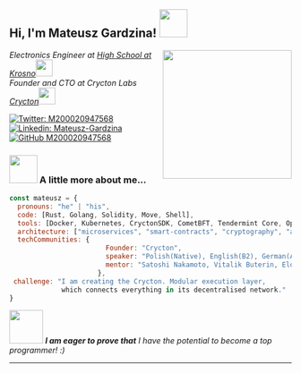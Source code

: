 <h2> Hi, I'm Mateusz Gardzina! <img src="https://media.giphy.com/media/mGcNjsfWAjY5AEZNw6/giphy.gif" width="50"></h2>
<img align='right' src="https://giphy.com/embed/C2OdXQD97z1VuDpQdK" width="230">
<p><em>Electronics Engineer at <a href="https://elektryk.krosno.pl">High School at Krosno</a><img src="https://media.giphy.com/media/fYSnHlufseco8Fh93Z/giphy.gif" width="30"></br>Founder and CTO at Crycton Labs <a href="https://www.thoughtworks.com">Crycton</a><img src="https://media.giphy.com/media/WUlplcMpOCEmTGBtBW/giphy.gif" width="30"> 
</em></p>

[![Twitter: M200020947568](https://img.shields.io/twitter/follow/M200020947568?style=social)](https://twitter.com/M200020947568)
[![Linkedin: Mateusz-Gardzina](https://img.shields.io/badge/-Mateusz-blue?style=flat-square&logo=Linkedin&logoColor=white&link=https://www.linkedin.com/in/thaianebraga/)](https://www.linkedin.com/in/mateusz-gardzina-4aa547246/)
[![GitHub M200020947568](https://img.shields.io/github/followers/M200020947568?label=follow&style=social)](https://github.com/M200020947568)


### <img src="https://giphy.com/gifs/panda-PzTGOjwfK6whi" width="50"> A little more about me... 

```javascript
const mateusz = {
  pronouns: "he" | "his",
  code: [Rust, Golang, Solidity, Move, Shell],
  tools: [Docker, Kubernetes, CryctonSDK, CometBFT, Tendermint Core, OpenSSL,],
  architecture: ["microservices", "smart-contracts", "cryptography", "algorithms"],
  techCommunities: {
                        Founder: "Crycton",
                        speaker: "Polish(Native), English(B2), German(A2/B1)",
                        mentor: "Satoshi Nakamoto, Vitalik Buterin, Elon Musk"
                      },
 challenge: "I am creating the Crycton. Modular execution layer, 
             which connects everything in its decentralised network."
}
```

<img src="https://media.giphy.com/media/LnQjpWaON8nhr21vNW/giphy.gif" width="60"> <em><b>I am eager to prove that</b> I have the potential to become a top programmer!</b> :)</em>

---
